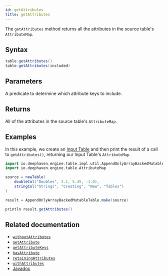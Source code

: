 ```yaml
---
id: getAttributes
title: getAttributes
---
```


The `getAttributes` method returns all the attributes in the source table's `AttributeMap`.

## Syntax

```groovy syntax
table.getAttributes()
table.getAttributes(included)
```

## Parameters

<ParamTable>
<Param name="included" type="Predicate<String>">

A predicate to determine which attribute keys to include.

</Param>
</ParamTable>

## Returns

All of the attributes in the source table's `AttributeMap`.

## Examples

In this example, we create an [Input Table](../../../how-to-guides/input-tables.md) and then print the result of a call to `getAttributes()`, returning our Input Table's `AttributeMap`.

```groovy order=null
import io.deephaven.engine.table.impl.util.AppendOnlyArrayBackedMutableTable
import io.deephaven.engine.table.AttributeMap

source = newTable(
    doubleCol("Doubles", 3.1, 5.45, -1.0),
    stringCol("Strings", "Creating", "New", "Tables")
)

result = AppendOnlyArrayBackedMutableTable.make(source)

println result.getAttributes()
```

## Related documentation

- [`withoutAttributes`](../create/withoutAttributes.md)
- [`getAttribute`](./getAttribute.md)
- [`getAttributeKeys`](./getAttributeKeys.md)
- [`hasAttribute`](./hasAttribute.md)
- [`retainingAttributes`](../select/retainingAttributes.md)
- [`withAttributes`](../select/withAttributes.md)
- [Javadoc](<https://deephaven.io/core/javadoc/io/deephaven/engine/table/AttributeMap.html#getAttributes()>)
